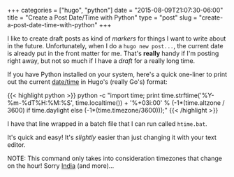 +++
categories = ["hugo", "python"]
date = "2015-08-09T21:07:30-06:00"
title = "Create a Post Date/Time with Python"
type = "post"
slug = "create-a-post-date-time-with-python"
+++

I like to create draft posts as kind of *markers* for things I want to write about in the future.  Unfortunately, when I do a `hugo new post...`, the current date is already put in the front matter for me. That's **really** handy if I'm posting right away, but not so much if I have a *draft* for a really long time.<!--more-->

If you have Python installed on your system, here's a quick one-liner to print out the current [date/time](https://docs.python.org/2/library/time.html?highlight=time.strftime#time.strftime) in Hugo's (really Go's) format:

{{< highlight python >}}
python -c "import time; print time.strftime('%Y-%m-%dT%H:%M:%S', time.localtime()) + '%+03i:00' % (-1*(time.altzone / 3600) if time.daylight else (-1*(time.timezone/3600)));"
{{< /highlight >}}

I have that line wrapped in a batch file that I can run called `htime.bat`.

It's quick and easy!  It's *slightly* easier than just changing it with your text editor.

NOTE: This command only takes into consideration timezones that change on the hour!  Sorry [India](http://www.timeanddate.com/worldclock/india/new-delhi) (and more)...
